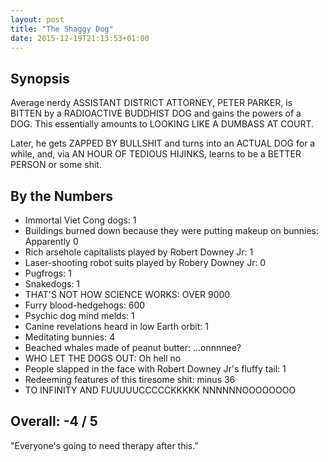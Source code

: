 ```yaml
---
layout: post
title: "The Shaggy Dog"
date: 2015-12-19T21:13:53+01:00
---
```


## Synopsis

Average nerdy ASSISTANT DISTRICT ATTORNEY, PETER PARKER, is BITTEN by a RADIOACTIVE BUDDHIST DOG and gains the powers of a DOG. This essentially amounts to LOOKING LIKE A DUMBASS AT COURT.

Later, he gets ZAPPED BY BULLSHIT and turns into an ACTUAL DOG for a while, and, via AN HOUR OF TEDIOUS HIJINKS, learns to be a BETTER PERSON or some shit.

## By the Numbers

* Immortal Viet Cong dogs: 1
* Buildings burned down because they were putting makeup on bunnies: Apparently 0
* Rich arsehole capitalists played by Robert Downey Jr: 1
* Laser-shooting robot suits played by Robery Downey Jr: 0
* Pugfrogs: 1
* Snakedogs: 1
* THAT'S NOT HOW SCIENCE WORKS: OVER 9000
* Furry blood-hedgehogs: 600
* Psychic dog mind melds: 1
* Canine revelations heard in low Earth orbit: 1
* Meditating bunnies: 4
* Beached whales made of peanut butter: ...onnnnee?
* WHO LET THE DOGS OUT: Oh hell no
* People slapped in the face with Robert Downey Jr's fluffy tail: 1
* Redeeming features of this tiresome shit: minus 36
* TO INFINITY AND FUUUUUCCCCCKKKKK NNNNNNOOOOOOOO

## Overall: -4 / 5

"Everyone's going to need therapy after this."

